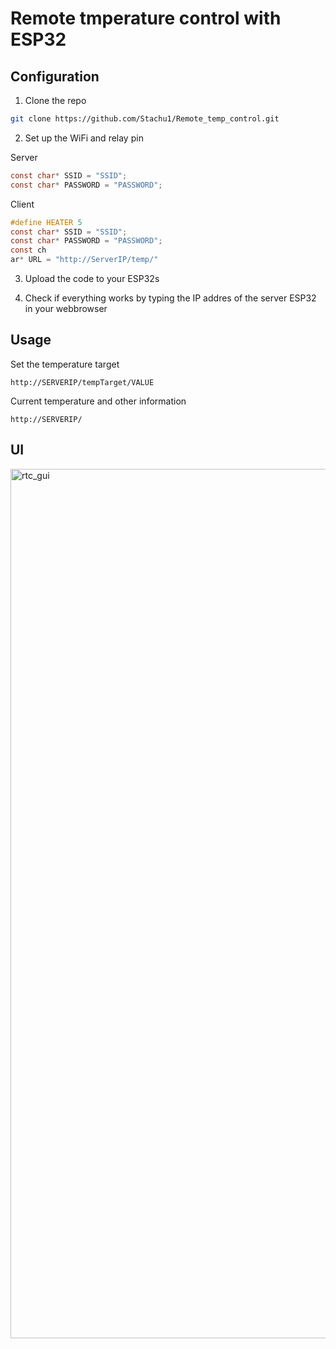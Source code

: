 # Remote tmperature control with ESP32


## Configuration
1. Clone the repo
```bash
git clone https://github.com/Stachu1/Remote_temp_control.git
```


2. Set up the WiFi and relay pin
   
Server
```C
const char* SSID = "SSID";
const char* PASSWORD = "PASSWORD";
```

Client
```C
#define HEATER 5
const char* SSID = "SSID";
const char* PASSWORD = "PASSWORD";
const ch
ar* URL = "http://ServerIP/temp/"
```


3. Upload the code to your ESP32s


5. Check if everything works by typing the IP addres of the server ESP32 in your webbrowser


## Usage
Set the temperature target 
```
http://SERVERIP/tempTarget/VALUE
```

Current temperature and other information
```
http://SERVERIP/
```


## UI
<img width="1391" alt="rtc_gui" src="https://github.com/Stachu1/Remote_temp_control/assets/77758413/8e506278-09d3-415e-91ee-5adcb50d873e">
